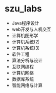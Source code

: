 # szu_labs
- Java程序设计  
- web开发与人机交互  
- 计算机图形学  
- 计算机系统(2)  
- 计算机系统(3) 
- 软件工程    
- 算法分析与设计
- 互联网编程         
- 计算机网络     
- 数据库系统  
- 智能网络与计算